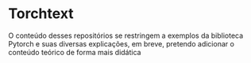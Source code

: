 # Torchtext

O conteúdo desses repositórios se restringem a exemplos da biblioteca Pytorch e suas diversas explicações, em breve, pretendo adicionar o conteúdo teórico de forma mais didática
